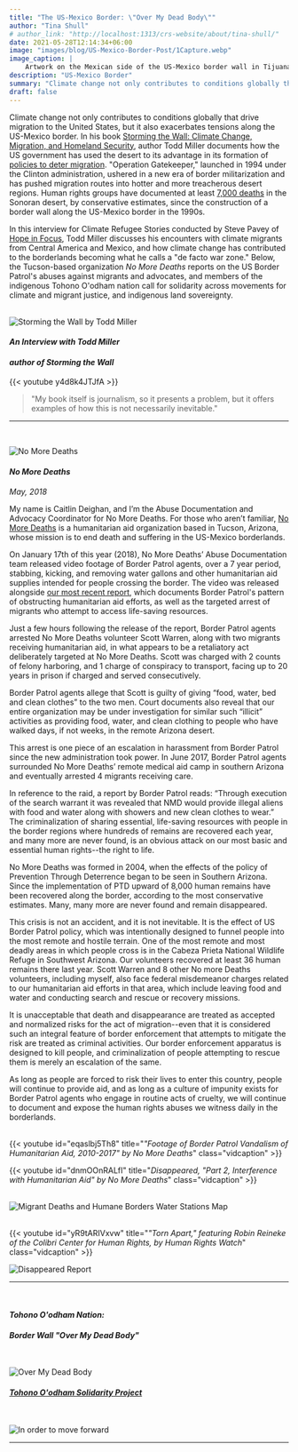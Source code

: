 ```yaml
---
title: "The US-Mexico Border: \"Over My Dead Body\""
author: "Tina Shull"
# author_link: "http://localhost:1313/crs-website/about/tina-shull/"
date: 2021-05-28T12:14:34+06:00
image: "images/blog/US-Mexico-Border-Post/1Capture.webp"
image_caption: |
    Artwork on the Mexican side of the US-Mexico border wall in Tijuana. Image Credit: [Tina Shull](https://climate-refugee-stories.github.io/crs-website/about/tina-shull)
description: "US-Mexico Border"
summary: "Climate change not only contributes to conditions globally that drive migration to the United States, but it also exacerbates tensions along the US-Mexico border."
draft: false
---
```


Climate change not only contributes to conditions globally that drive migration to the United States, but it also exacerbates tensions along the US-Mexico border.  In his book [Storming the Wall: Climate Change, Migration, and Homeland Security](http://www.toddmillerwriter.com/storming-the-wall/), author Todd Miller documents how the US government has used the desert to its advantage in its formation of [policies to deter migration](https://www.theguardian.com/us-news/2016/dec/07/report-us-border-patrol-desert-weapon-immigrants-mexico).  "Operation Gatekeeper," launched in 1994 under the Clinton administration, ushered in a new era of border militarization and has pushed migration routes into hotter and more treacherous desert regions.  Human rights groups have documented at least [7,000 deaths](https://www.thenation.com/article/over-7000-bodies-have-been-found-at-the-us-mexican-border-since-the-nineties/) in the Sonoran desert, by conservative estimates, since the construction of a border wall along the US-Mexico border in the 1990s.

In this interview for Climate Refugee Stories conducted by Steve Pavey of [Hope in Focus](https://www.stevepavey.com/), Todd Miller discusses his encounters with climate migrants from Central America and Mexico, and how climate change has contributed to the borderlands becoming what he calls a "de facto war zone."  Below, the Tucson-based organization *No More Deaths* reports on the US Border Patrol's abuses against migrants and advocates, and members of the indigenous Tohono O'odham nation call for solidarity across movements for climate and migrant justice, and indigenous land sovereignty.  
&nbsp;

![Storming the Wall by Todd Miller](../../images/blog/US-Mexico-Border-Post/2Capture.webp)
&nbsp;

#### ***An Interview with Todd Miller***  
#### ***author of Storming the Wall***

<!-- TO-DO: Combine clips to 1 interview or list out all the Qs and interview clips -->  
{{< youtube y4d8k4JTJfA >}}  

<!-- TO-DO: Maybe pick a favorite quote from the interview for below -->  
> "My book itself is journalism, so it presents a problem, but it offers examples of how this is not necessarily inevitable."​  

---  
&nbsp;

![No More Deaths](../../images/blog/US-Mexico-Border-Post/3Capture.webp)
&nbsp;

#### ***No More Deaths***  
*May, 2018*

My name is Caitlin Deighan, and I’m the Abuse Documentation and Advocacy Coordinator for No More Deaths.  For those who aren’t familiar, [No More Deaths](http://forms.nomoredeaths.org/en/) is a humanitarian aid organization based in Tucson, Arizona, whose mission is to end death and suffering in the US-Mexico borderlands.

On January 17th of this year (2018), No More Deaths’ Abuse Documentation team released video footage of Border Patrol agents, over a 7 year period, stabbing, kicking, and removing water gallons and other humanitarian aid supplies intended for people crossing the border.  The video was released alongside [our most recent report](http://www.thedisappearedreport.org/), which documents Border Patrol's pattern of obstructing humanitarian aid efforts, as well as the targeted arrest of migrants who attempt to access life-saving resources. 

Just a few hours following the release of the report, Border Patrol agents arrested No More Deaths volunteer Scott Warren, along with two migrants receiving humanitarian aid, in what appears to be a retaliatory act deliberately targeted at No More Deaths.  Scott was charged with 2 counts of felony harboring, and 1 charge of conspiracy to transport, facing up to 20 years in prison if charged and served consecutively.

Border Patrol agents allege that Scott is guilty of giving “food, water, bed and clean clothes” to the two men.  Court documents also reveal that our entire organization may be under investigation for similar such “illicit” activities as providing food, water, and clean clothing to people who have walked days, if not weeks, in the remote Arizona desert.

This arrest is one piece of an escalation in harassment from Border Patrol since the new administration took power.  In June 2017, Border Patrol agents surrounded No More Deaths’ remote medical aid camp in southern Arizona and eventually arrested 4 migrants receiving care. 

In reference to the raid, a report by Border Patrol reads: “Through execution of the search warrant it was revealed that NMD would provide illegal aliens with food and water along with showers and new clean clothes to wear.”  The criminalization of sharing essential, life-saving resources with people in the border regions where hundreds of remains are recovered each year, and many more are never found, is an obvious attack on our most basic and essential human rights--the right to life.

No More Deaths was formed in 2004, when the effects of the policy of Prevention Through Deterrence began to be seen in Southern Arizona.  Since the implementation of PTD upward of 8,000 human remains have been recovered along the border, according to the most conservative estimates.  Many, many more are never found and remain disappeared. 

This crisis is not an accident, and it is not inevitable.  It is the effect of US Border Patrol policy, which was intentionally designed to funnel people into the most remote and hostile terrain.  One of the most remote and most deadly areas in which people cross is in the Cabeza Prieta National Wildlife Refuge in Southwest Arizona.  Our volunteers recovered at least 36 human remains there last year.  Scott Warren and 8 other No more Deaths volunteers, including myself, also face federal misdemeanor charges related to our humanitarian aid efforts in that area, which include leaving food and water and conducting search and rescue or recovery missions.

It is unacceptable that death and disappearance are treated as accepted and normalized risks for the act of migration--even that it is considered such an integral feature of border enforcement that attempts to mitigate the risk are treated as criminal activities.  Our border enforcement apparatus is designed to kill people, and criminalization of people attempting to rescue them is merely an escalation of the same. 

As long as people are forced to risk their lives to enter this country, people will continue to provide aid, and as long as a culture of impunity exists for Border Patrol agents who engage in routine acts of cruelty, we will continue to document and expose the human rights abuses we witness daily in the borderlands.  
&nbsp;

{{< youtube id="eqaslbj5Th8" title="*\"Footage of Border Patrol Vandalism of Humanitarian Aid, 2010-2017\" by No More Deaths*" class="vidcaption" >}}
&nbsp;

{{< youtube id="dnmOOnRALfI" title="*Disappeared, \"Part 2, Interference with Humanitarian Aid\" by No More Deaths*" class="vidcaption" >}}  
&nbsp;

![Migrant Deaths and Humane Borders Water Stations Map](../../images/blog/US-Mexico-Border-Post/4Capture.webp#caption "Organizations such as Humane Borders, [No More Deaths](http://www.nomoredeaths.org/), and the [Colibri Center for Human Rights](http://www.colibricenter.org/) have documented increasing migrant deaths in the Arizona desert, revealing the deadly intersections of increasing immigration enforcement measures, such as Operation Gatekeeper and the construction of the border wall, and climate change. Image Credit: [Humane Borders](https://humaneborders.org/migrant-death-mapping/)")  
&nbsp;

{{< youtube id="yR9tARIVxvw" title="*\"Torn Apart,\" featuring Robin Reineke of the Colibri Center for Human Rights, by Human Rights Watch*" class="vidcaption" >}} 
&nbsp;

![Disappeared Report](../../images/blog/US-Mexico-Border-Post/5Capture.webp#caption "Click to read [No More Deaths's report \"Disappeared\"](http://www.thedisappearedreport.org/)")

--- 
&nbsp;

#### ***Tohono O'odham Nation:***
#### ***Border Wall "Over My Dead Body"*** 
&nbsp;

![Over My Dead Body](../../images/blog/US-Mexico-Border-Post/6Capture.webp#caption "“It’s going to affect our sacred lands. It’s going to affect our ceremonial sites. It’s going to affect the environment. We have wildlife, and they have their own patterns of migration,” he said. “There are just so many things that are wrong with this. The whole idea behind it is just racist.” Tohono O'odham member Bradley Moreno in [The Guardian.](https://www.theguardian.com/us-news/2017/jan/26/donald-trump-border-wall-tohono-oodham-arizona-tribe)")
&nbsp;

#### [***Tohono O'odham Solidarity Project***](http://tiamatpublications.com/)
&nbsp;

![In order to move forward](../../images/blog/US-Mexico-Border-Post/7Capture.webp#caption)

---
